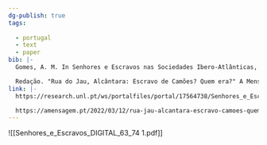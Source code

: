 ```yaml
---
dg-publish: true
tags:
  
  - portugal
  - text
  - paper
bib: |-
  Gomes, A. M. In Senhores e Escravos nas Sociedades Ibero-Atlânticas, edited by Maria Rosário Pericão Costa and Maria do Rosário Monteiro, 63–74. Estudos e Documentos 26. London: CHAM - Centro de Humanidades | Húmus, 2019.

  Redação. "Rua do Jau, Alcântara: Escravo de Camões? Quem era?" A Mensagem. March 12, 2022. https://amensagem.pt/2022/03/12/rua-jau-alcantara-escravo-camoes-quem-era/.
link: |-
  https://research.unl.pt/ws/portalfiles/portal/17564738/Senhores_e_Escravos_DIGITAL_63_74.pdf

  https://amensagem.pt/2022/03/12/rua-jau-alcantara-escravo-camoes-quem-era/
---
```


![[Senhores_e_Escravos_DIGITAL_63_74 1.pdf]]